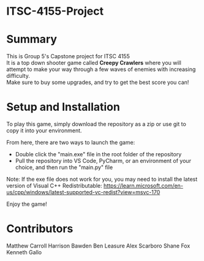 # ITSC-4155-Project

# Summary
This is Group 5's Capstone project for ITSC 4155<br>
It is a top down shooter game called <b>Creepy Crawlers</b> where you will attempt to make your way through a few waves of enemies with increasing difficulty.<br>
Make sure to buy some upgrades, and try to get the best score you can!<br>

# Setup and Installation
To play this game, simply download the repository as a zip or use git to copy it into your environment.<br>

From here, there are two ways to launch the game:<br>
* Double click the "main.exe" file in the root folder of the repository<br>
* Pull the repository into VS Code, PyCharm, or an environment of your choice, and then run the "main.py" file<br>

Note: If the exe file does not work for you, you may need to install the latest version of Visual C++ Redistributable: https://learn.microsoft.com/en-us/cpp/windows/latest-supported-vc-redist?view=msvc-170 

Enjoy the game!

# Contributors
Matthew Carroll
Harrison Bawden
Ben Leasure
Alex Scarboro
Shane Fox
Kenneth Gallo
